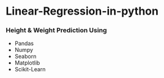# Linear-Regression-in-python

### Height & Weight Prediction Using

* Pandas
* Numpy
* Seaborn
* Matplotlib
* Scikit-Learn
